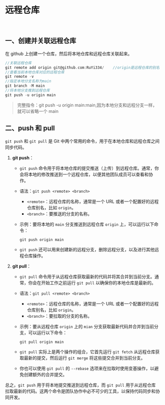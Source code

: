 # 远程仓库

&emsp;

## 一、创建并关联远程仓库

在 github 上创建一个仓库，然后将本地仓库和远程仓库关联起来。

```c
//关联远程仓库
git remote add origin git@github.com:RuYi334/    //origin是远程仓库的别名，可以随意取
//查看当前本地仓库对应的远程仓库
git remote -v
//指定本地分支名称为main
git branch -M main
//将本地分支推到远程仓库
git push -u origin main
```

> 完整指令：git push -u origin main:main,因为本地分支和远程分支一样，就可以省略一个 main

## 二、push 和 pull

`git push` 和 `git pull` 是 Git 中两个常用的命令，用于在本地仓库和远程仓库之间同步代码。

1. **git push**：

   - `git push` 命令用于将本地仓库的提交推送（上传）到远程仓库。通常，你会将本地的修改推送到一个远程仓库，以便其他团队成员可以查看和协作。

   - 语法：`git push <remote> <branch>`

     - `<remote>`：远程仓库的名称，通常是一个 URL 或者一个配置好的远程仓库别名，比如 `origin`。
     - `<branch>`：要推送的分支的名称。

   - 示例：要将本地的 `main` 分支推送到远程仓库 `origin` 上，可以运行以下命令：

     ```
     git push origin main
     ```

   - `git push` 还可以用来创建新的远程分支，删除远程分支，以及进行其他远程仓库操作。

2. **git pull**：

   - `git pull` 命令用于从远程仓库获取最新的代码并将其合并到当前分支。通常，你会在开始工作之前运行 `git pull` 以确保你的本地仓库是最新的。

   - 语法：`git pull <remote> <branch>`

     - `<remote>`：远程仓库的名称，通常是一个 URL 或者一个配置好的远程仓库别名，比如 `origin`。
     - `<branch>`：要拉取的分支的名称。

   - 示例：要从远程仓库 `origin` 上的 `mian` 分支获取最新代码并合并到当前分支，可以运行以下命令：

     ```
     git pull origin main
     ```

   - `git pull` 实际上是两个操作的组合，它首先运行 `git fetch` 从远程仓库获取最新的提交，然后运行 `git merge` 将这些提交合并到当前分支。

   - 你也可以使用 `git pull` 的 `--rebase` 选项来在拉取时使用变基操作，以避免创建额外的合并提交。

总之，`git push` 用于将本地提交推送到远程仓库，而 `git pull` 用于从远程仓库拉取最新的代码。这两个命令是团队协作中必不可少的工具，以保持代码同步和协同开发。
